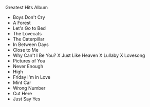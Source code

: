 Greatest Hits Album

- Boys Don't Cry
- A Forest
- Let's Go to Bed
- The Lovecats
- The Caterpillar
- In Between Days
- Close to Me
- Why Can't I Be You?
X Just Like Heaven
X Lullaby
X Lovesong
- Pictures of You
- Never Enough
- High
- Friday I'm in Love
- Mint Car
- Wrong Number
- Cut Here
- Just Say Yes


